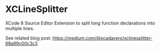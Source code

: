 # XCLineSplitter
XCode 8 Source Editor Extension to split long function declarations into multiple lines.

See related blog post:
https://medium.com/@xcadaverx/xclinesplitter-68a89c00c3c3
